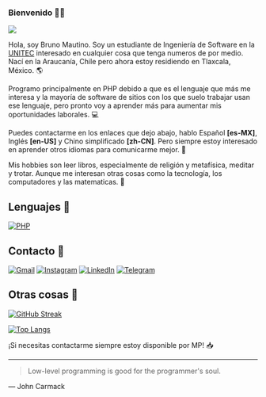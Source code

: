 ### Bienvenido 👋🏻

![](https://komarev.com/ghpvc/?username=mautinobruno&style=for-the-badge&label=Visitas+al+perfil&color=lightgray)

Hola, soy Bruno Mautino. Soy un estudiante de Ingeniería de Software en la [UNITEC](https://www.unitec.mx/) interesado en cualquier cosa que tenga numeros de por medio. Nací en la Araucanía, Chile pero ahora estoy residiendo en Tlaxcala, México. 🌎

Programo principalmente en PHP debido a que es el lenguaje que más me interesa y la mayoría de software de sitios con los que suelo trabajar usan ese lenguaje, pero pronto voy a aprender más para aumentar mis oportunidades laborales. 💻

Puedes contactarme en los enlaces que dejo abajo, hablo Español **[es-MX]**, Inglés **[en-US]** y Chino simplificado **[zh-CN]**. Pero siempre estoy interesado en aprender otros idiomas para comunicarme mejor. 💬

Mis hobbies son leer libros, especialmente de religión y metafísica, meditar y trotar. Aunque me interesan otras cosas como la tecnología, los computadores y las matematicas. 📘

## Lenguajes 🧮
[![PHP](https://img.shields.io/badge/php-%23777BB4.svg?style=for-the-badge&logo=php&logoColor=white)](https://php.net)

## Contacto 📧
[![Gmail](https://img.shields.io/badge/Gmail-D14836?style=for-the-badge&logo=gmail&logoColor=white)](mailto:vincenzomautinooliva@gmail.com)
[![Instagram](https://img.shields.io/badge/Instagram-%23E4405F.svg?style=for-the-badge&logo=Instagram&logoColor=white)](https://instagram.com/mautino.bruno/)
[![LinkedIn](https://img.shields.io/badge/linkedin-%230077B5.svg?style=for-the-badge&logo=linkedin&logoColor=white)](https://linkedin.com/in/brunomautino)
[![Telegram](https://img.shields.io/badge/Telegram-2CA5E0?style=for-the-badge&logo=telegram&logoColor=white)](https://t.me/broxbruno12)

## Otras cosas 📰
[![GitHub Streak](https://streak-stats.demolab.com?user=mautinobruno&theme=tokyonight&border_radius=0&locale=es)](https://git.io/streak-stats)

[![Top Langs](https://github-readme-stats.vercel.app/api/top-langs/?username=mautinobruno&theme=tokyonight&locale=es&border_radius=0)](https://github.com/anuraghazra/github-readme-stats)

¡Si necesitas contactarme siempre estoy disponible por MP! 📥

---
>Low-level programming is good for the programmer's soul.

— John Carmack
